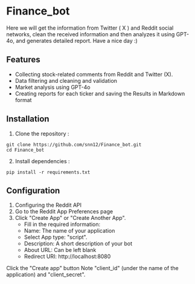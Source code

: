 # Finance_bot
Here we will get the information from Twitter ( X ) and Reddit social networks, clean the received information and then analyzes it using GPT-4o, and generates detailed report. Have a nice day :)

## Features
* Collecting stock-related comments from Reddit and Twitter (X).
* Data filtering and cleaning and validation
* Market analysis using GPT-4o
* Creating reports for each ticker and saving the Results in Markdown format

## Installation

1. Clone the repository :
```
git clone https://github.com/snn12/Finance_bot.git
cd Finance_bot
```
2. Install dependencies :
```
pip install -r requirements.txt
```
## Configuration

1. Configuring the Reddit API
2. Go to the Reddit App Preferences page
3. Click "Create App" or "Create Another App".
   - Fill in the required information:
   - Name: The name of your application
   - Select App type: "script".
   - Description: A short description of your bot
   - About URL: Can be left blank
   - Redirect URI: http://localhost:8080

Click the "Create app" button
Note "client_id" (under the name of the application) and "client_secret".

